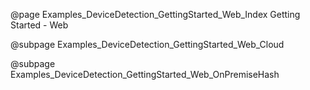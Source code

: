 @page Examples_DeviceDetection_GettingStarted_Web_Index Getting Started - Web

@subpage Examples_DeviceDetection_GettingStarted_Web_Cloud

@subpage Examples_DeviceDetection_GettingStarted_Web_OnPremiseHash